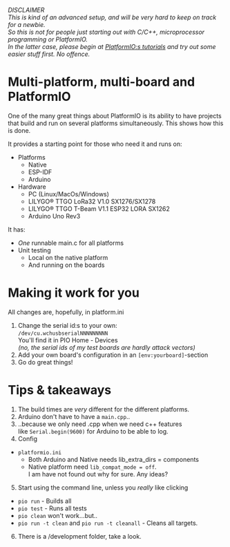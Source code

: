 
*DISCLAIMER  
This is kind of an advanced setup, and will be very hard to keep on track for a newbie.  
So this is not for people just starting out with C/C++, microprocessor programming or PlatformIO.  
In the latter case, please begin at [PlatformIO:s tutorials](https://docs.platformio.org/en/stable/tutorials/index.html) and try out some easier stuff first. No offence.*

# Multi-platform, multi-board and PlatformIO 

One of the many great things about PlatformIO is its ability to have projects  
that build and run on several platforms simultaneously. This shows how this is done.   

It provides a starting point for those who need it and runs on:
* Platforms
  * Native
  * ESP-IDF
  * Arduino
* Hardware
  * PC (Linux/MacOs/Windows)
  * LILYGO® TTGO LoRa32 V1.0 SX1276/SX1278
  * LILYGO® TTGO T-Beam V1.1 ESP32 LORA SX1262
  * Arduino Uno Rev3

It has:
* *One* runnable main.c for all platforms
* Unit testing
  * Local on the native platform
  * And running on the boards


# Making it work for you

All changes are, hopefully, in platform.ini

1. Change the serial id:s to your own:  
`/dev/cu.wchusbserialNNNNNNNNN`  
You'll find it in PIO Home - Devices  
*(no, the serial ids of my test boards are hardly attack vectors)*
2. Add your own board's configuration in an `[env:yourboard]`-section
3. Go do great things!



# Tips & takeaways

1. The build times are *very* different for the different platforms. 
2. Arduino don't have to have a `main.cpp`..
3. ..because we only need .cpp when we need c++ features  
   like `Serial.begin(9600)` for Arduino to be able to log.
4. Config 
  * `platformio.ini`
    * Both Arduino and Native needs lib_extra_dirs = components
    * Native platform need `lib_compat_mode = off`.  
      I am have not found out why for sure. Any ideas?

5. Start using the command line, unless you *really* like clicking
  * `pio run` - Builds all
  * `pio test` - Runs all tests
  * `pio clean` won't work...but..
  * `pio run -t clean` and `pio run -t cleanall` - Cleans all targets. 
6. There is a /development folder, take a look.
  
